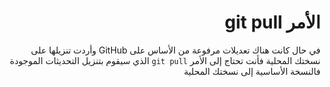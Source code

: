 <div dir=rtl >

# الأمر git pull
في حال كانت هناك تعديلات مرفوعة من الأساس على GitHub وأردت تنزيلها على نسختك المحلية فأنت تحتاج إلى الأمر `git pull` الذي سيقوم بتنزيل التحديثات الموجودة فالنسخة الأساسية إلى نسختك المحلية  
</div>